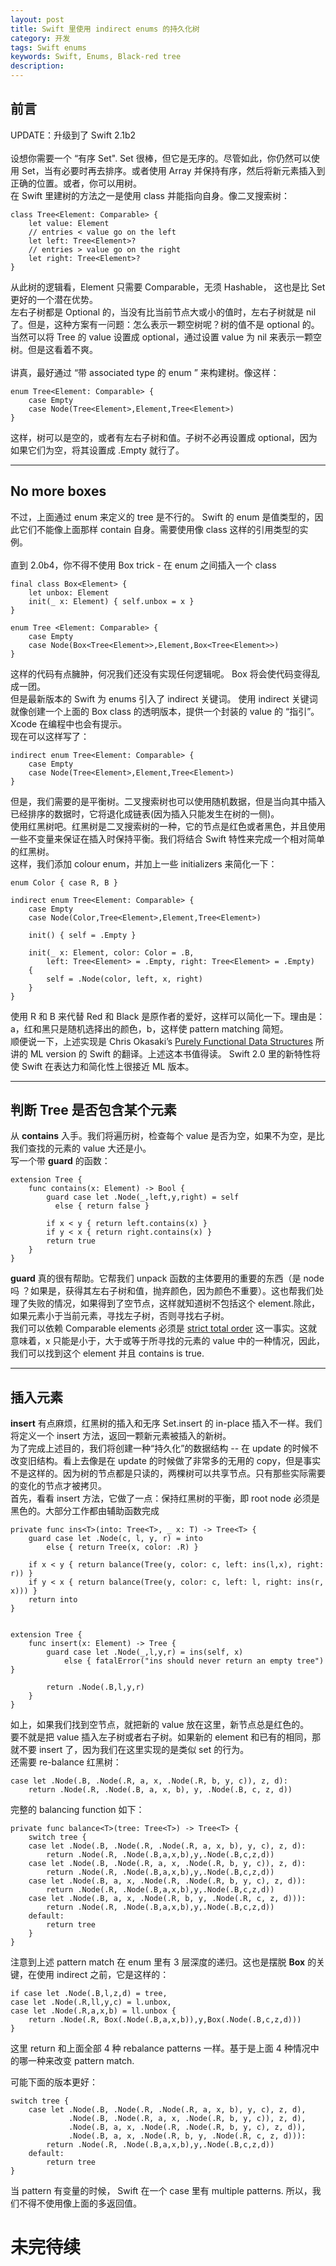 ```yaml
---
layout: post
title: Swift 里使用 indirect enums 的持久化树
category: 开发
tags: Swift enums
keywords: Swift, Enums, Black-red tree
description:
---
```


## 前言
UPDATE：升级到了 Swift 2.1b2 <br /> <br />
设想你需要一个 “有序 Set". Set 很棒，但它是无序的。尽管如此，你仍然可以使用 Set，当有必要时再去排序。或者使用 Array 并保持有序，然后将新元素插入到正确的位置。或者，你可以用树。                   
在 Swift 里建树的方法之一是使用 class 并能指向自身。像二叉搜索树：
	
	class Tree<Element: Comparable> {
	    let value: Element
	    // entries < value go on the left
	    let left: Tree<Element>?
	    // entries > value go on the right
	    let right: Tree<Element>?
	}

从此树的逻辑看，Element 只需要 Comparable，无须 Hashable， 这也是比 Set 更好的一个潜在优势。<br />
左右子树都是 Optional 的，当没有比当前节点大或小的值时，左右子树就是 nil 了。但是，这种方案有一问题：怎么表示一颗空树呢？树的值不是 optional 的。当然可以将 Tree 的 value 设置成 optional，通过设置 value 为 nil 来表示一颗空树。但是这看着不爽。<br /> <br />
讲真，最好通过 “带 associated type 的 enum ” 来构建树。像这样：

	enum Tree<Element: Comparable> {
	    case Empty
	    case Node(Tree<Element>,Element,Tree<Element>)
	}
	
这样，树可以是空的，或者有左右子树和值。子树不必再设置成 optional，因为如果它们为空，将其设置成 .Empty 就行了。

*** 

## No more boxes

不过，上面通过 enum 来定义的 tree 是不行的。 Swift 的 enum 是值类型的，因此它们不能像上面那样 contain 自身。需要使用像 class 这样的引用类型的实例。 <br /> <br />
直到 2.0b4，你不得不使用 Box trick - 在 enum 之间插入一个 class 

	final class Box<Element> {
	    let unbox: Element
	    init(_ x: Element) { self.unbox = x }
	}
	 
	enum Tree <Element: Comparable> {
	    case Empty
	    case Node(Box<Tree<Element>>,Element,Box<Tree<Element>>)
	}

这样的代码有点臃肿，何况我们还没有实现任何逻辑呢。 Box 将会使代码变得乱成一团。 <br />
但是最新版本的 Swift 为 enums 引入了 indirect 关键词。 使用 indirect 关键词就像创建一个上面的 Box class 的透明版本，提供一个封装的 value 的 “指引”。 Xcode 在编程中也会有提示。 <br />
现在可以这样写了：

	indirect enum Tree<Element: Comparable> {
	    case Empty
	    case Node(Tree<Element>,Element,Tree<Element>)
	}

但是，我们需要的是平衡树。二叉搜索树也可以使用随机数据，但是当向其中插入已经排序的数据时，它将退化成链表(因为插入只能发生在树的一侧)。<br />
使用红黑树吧。红黑树是二叉搜索树的一种，它的节点是红色或者黑色，并且使用一些不变量来保证在插入时保持平衡。我们将结合 Swift 特性来完成一个相对简单的红黑树。<br />
这样，我们添加 colour enum，并加上一些 initializers 来简化一下：

	enum Color { case R, B }
 
	indirect enum Tree<Element: Comparable> {
	    case Empty
	    case Node(Color,Tree<Element>,Element,Tree<Element>)
 
	    init() { self = .Empty }
 
	    init(_ x: Element, color: Color = .B,
	        left: Tree<Element> = .Empty, right: Tree<Element> = .Empty)
	    {
	        self = .Node(color, left, x, right)
	    }
	}
	
使用 R 和 B 来代替 Red 和 Black 是原作者的爱好，这样可以简化一下。理由是：a，红和黑只是随机选择出的颜色，b，这样使 pattern matching 简短。<br />
顺便说一下，上述实现是 Chris Okasaki’s [Purely Functional Data Structures](http://www.amazon.com/gp/product/0521663504/ref=as_li_tl?ie=UTF8&camp=1789&creative=9325&creativeASIN=0521663504&linkCode=as2&tag=airspveloc0d-20&linkId=WYQPW4P6S37XTMSN) 所讲的 ML version 的 Swift 的翻译。上述这本书值得读。 Swift 2.0 里的新特性将使 Swift 在表达力和简化性上很接近 ML 版本。

***

## 判断 Tree 是否包含某个元素
从 **contains** 入手。我们将遍历树，检查每个 value 是否为空，如果不为空，是比我们查找的元素的 value 大还是小。<br />
写一个带 **guard** 的函数：

	extension Tree {
	    func contains(x: Element) -> Bool {
	        guard case let .Node(_,left,y,right) = self
	          else { return false }
	 
	        if x < y { return left.contains(x) }
	        if y < x { return right.contains(x) }
	        return true
	    }
	} 
	
**guard** 真的很有帮助。它帮我们 unpack 函数的主体要用的重要的东西（是 node 吗 ？如果是，获得其左右子树和值，抛弃颜色，因为颜色不重要）。这也帮我们处理了失败的情况，如果得到了空节点，这样就知道树不包括这个 element.除此，如果元素小于当前元素，寻找左子树，否则寻找右子树。<br />
我们可以依赖 Comparable elements 必须是 [strict total order](https://en.wikipedia.org/wiki/Total_order#Strict_total_order) 这一事实。这就意味着，x 只能是小于，大于或等于所寻找的元素的 value 中的一种情况，因此，我们可以找到这个 element 并且 contains is true.

***

## 插入元素

**insert** 有点麻烦，红黑树的插入和无序 Set.insert 的 in-place 插入不一样。我们将定义一个 insert 方法，返回一颗新元素被插入的新树。 <br />
为了完成上述目的，我们将创建一种“持久化”的数据结构 -- 在 update 的时候不改变旧结构。看上去像是在 update 的时候做了非常多的无用的 copy，但是事实不是这样的。因为树的节点都是只读的，两棵树可以共享节点。只有那些实际需要的变化的节点才被拷贝。<br />
首先，看看 insert 方法，它做了一点：保持红黑树的平衡，即 root node 必须是黑色的。大部分工作都由辅助函数完成

	private func ins<T>(into: Tree<T>, _ x: T) -> Tree<T> {
	    guard case let .Node(c, l, y, r) = into
	        else { return Tree(x, color: .R) }
	 
	    if x < y { return balance(Tree(y, color: c, left: ins(l,x), right: r)) }
	    if y < x { return balance(Tree(y, color: c, left: l, right: ins(r, x))) }
	    return into
	}
 
 
	extension Tree {
	    func insert(x: Element) -> Tree {
	        guard case let .Node(_,l,y,r) = ins(self, x)
	            else { fatalError("ins should never return an empty tree") }
	 
	        return .Node(.B,l,y,r)
	    }
	}
	
如上，如果我们找到空节点，就把新的 value 放在这里，新节点总是红色的。<br />
要不就是把 value 插入左子树或者右子树。如果新的 element 和已有的相同，那就不要 insert 了，因为我们在这里实现的是类似 set 的行为。<br />
还需要 re-balance 红黑树：

	case let .Node(.B, .Node(.R, a, x, .Node(.R, b, y, c)), z, d):
    	return .Node(.R, .Node(.B, a, x, b), y, .Node(.B, c, z, d))

完整的 balancing function 如下：

	private func balance<T>(tree: Tree<T>) -> Tree<T> {
	    switch tree {
	    case let .Node(.B, .Node(.R, .Node(.R, a, x, b), y, c), z, d):
	        return .Node(.R, .Node(.B,a,x,b),y,.Node(.B,c,z,d))
	    case let .Node(.B, .Node(.R, a, x, .Node(.R, b, y, c)), z, d):
	        return .Node(.R, .Node(.B,a,x,b),y,.Node(.B,c,z,d))
	    case let .Node(.B, a, x, .Node(.R, .Node(.R, b, y, c), z, d)):
	        return .Node(.R, .Node(.B,a,x,b),y,.Node(.B,c,z,d))
	    case let .Node(.B, a, x, .Node(.R, b, y, .Node(.R, c, z, d))):
	        return .Node(.R, .Node(.B,a,x,b),y,.Node(.B,c,z,d))
	    default:
	        return tree
	    }
	}

注意到上述 pattern match 在 enum 里有 3 层深度的递归。这也是摆脱 **Box** 的关键，在使用 indirect 之前，它是这样的：

	if case let .Node(.B,l,z,d) = tree, 
	case let .Node(.R,ll,y,c) = l.unbox, 
	case let .Node(.R,a,x,b) = ll.unbox {
	    return .Node(.R, Box(.Node(.B,a,x,b)),y,Box(.Node(.B,c,z,d)))
	}
	
这里 return 和上面全部 4 种 rebalance patterns 一样。基于是上面 4 种情况中的哪一种来改变 pattern match. 

可能下面的版本更好：

	switch tree {
		case let .Node(.B, .Node(.R, .Node(.R, a, x, b), y, c), z, d),
		         .Node(.B, .Node(.R, a, x, .Node(.R, b, y, c)), z, d),
		         .Node(.B, a, x, .Node(.R, .Node(.R, b, y, c), z, d)),
		         .Node(.B, a, x, .Node(.R, b, y, .Node(.R, c, z, d))):
		    return .Node(.R, .Node(.B,a,x,b),y,.Node(.B,c,z,d))
		default:
		    return tree
	}

当 pattern 有变量的时候， Swift 在一个 case 里有 multiple patterns. 所以，我们不得不使用像上面的多返回值。


# 未完待续 































